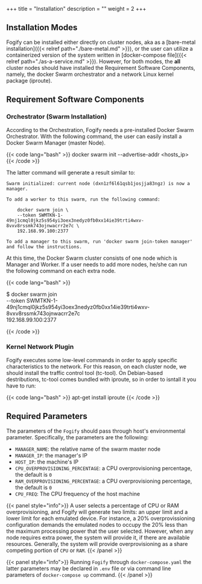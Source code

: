 +++
title = "Installation"
description = ""
weight = 2
+++


## Installation Modes

Fogify can be installed either directly on cluster nodes, aka as a [bare-metal installation]({{< relref path="./bare-metal.md" >}}), 
or the user can utilize a containerized version of the system written in [docker-compose file]({{< relref path="./as-a-service.md" >}}).
However, for both modes, the **all** cluster nodes should have installed the Requirement Software Components, 
namely, the docker Swarm orchestrator and a network Linux kernel package (iproute).

## Requirement Software Components

### Orchestrator (Swarm Installation)
According to the Orchestration, Fogify needs a pre-installed Docker Swarm Orchestrator. 
With the following command, the user can easily install a Docker Swarm Manager (master Node). 

{{< code lang="bash" >}}
docker swarm init --advertise-addr <hosts_ip>
{{< /code >}}

The latter command will generate a result similar to: 
```
Swarm initialized: current node (dxn1zf6l61qsb1josjja83ngz) is now a manager.

To add a worker to this swarm, run the following command:

    docker swarm join \
    --token SWMTKN-1-49nj1cmql0jkz5s954yi3oex3nedyz0fb0xx14ie39trti4wxv-8vxv8rssmk743ojnwacrr2e7c \
    192.168.99.100:2377

To add a manager to this swarm, run 'docker swarm join-token manager' and follow the instructions.
```



At this time, the Docker Swarm cluster consists of one node which is Manager and Worker. 
If a user needs to add more nodes, he/she can run the following command on each extra node.

{{< code lang="bash" >}}

$ docker swarm join \
    --token SWMTKN-1-49nj1cmql0jkz5s954yi3oex3nedyz0fb0xx14ie39trti4wxv-8vxv8rssmk743ojnwacrr2e7c \
    192.168.99.100:2377
    
{{< /code >}}

### Kernel Network Plugin

Fogify executes some low-level commands in order to apply specific characteristics to the network. 
For this reason, on each cluster node, we should install the traffic control tool (tc-tool). 
On Debian-based destributions, tc-tool comes bundled with iproute, so in order to isntall it you have to run:

{{< code lang="bash" >}}
apt-get install iproute
{{< /code >}}

## Required Parameters

The parameters of the `Fogify` should pass through host's environmental parameter. Specifically, the parameters are the following:

* `MANAGER_NAME`: the relative name of the swarm master node
* `MANAGER_IP`: the manager's IP 
* `HOST_IP`: the machine's IP
* `CPU_OVERPROVISIONING_PERCENTAGE`: a CPU overprovisioning percentage, the default is `0`
* `RAM_OVERPROVISIONING_PERCENTAGE`: a CPU overprovisioning percentage, the default is `0`
* `CPU_FREQ`: The CPU frequency of the host machine

{{< panel style="info">}} 
A user selects a percentage of CPU or RAM overprovisioning, and Fogify will generate two limits: 
an upper limit and a lower limit for each emulated device. 
For instance, a 20% overprovissioning configuration demands the emulated nodes to occupy the 20% less than 
the maximum processing power that the user selected. However, when any node requires extra power, the system will provide it, 
if there are available resources. Generally, the system will 
provide overprovisioning as a share competing portion of `CPU` or `RAM`. 
{{< /panel >}}

{{< panel style="info">}} 
Running `Fogify` through `docker-compose.yaml` the latter parameters may be declared in `.env` file or via command line parameters of `docker-compose up` command.
 {{< /panel >}}